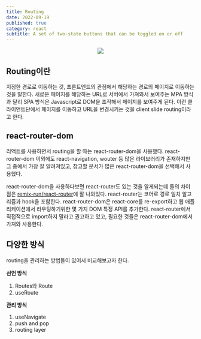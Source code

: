 ```yaml
---
title: Routing
date: 2022-09-19
published: true
category: react
subtitle: A set of two-state buttons that can be toggled on or off
---
```


<div align="center">
  <img src="/images/posts/routing/thumbnail.jpeg" />
</div>

## Routing이란

지정한 경로로 이동하는 것, 프론트엔드의 관점에서 해당하는 경로의 페이지로 이동하는 것을 말한다.
새로운 페이지를 해당하는 URL로 서버에서 가져와서 보여주는 MPA 방식과 달리 SPA 방식은 Javascript로 DOM을 조작해서 페이지를 보여주게 된다.
이런 클라이언트단에서 페이지를 이동하고 URL을 변경시키는 것을 client slide routing이라고 한다.

## react-router-dom

리액트를 사용하면서 routing을 할 때는 react-router-dom을 사용했다.
react-router-dom 이외에도 react-navigation, wouter 등 많은 라이브러리가 존재하지만 그 중에서 가장 잘 알려져있고, 참고할 문서가 많은 react-router-dom을 선택해서 사용했다.

react-router-dom을 사용하다보면 react-router도 있는 것을 알게되는데 둘의 차이점은 [remix-run/react-router](https://github.com/remix-run/react-router/tree/main/packages)에 잘 나와있다.
react-router는 코어로 경로 일치 알고리즘과 hook을 포함한다. react-router-dom은 react-core를 re-export하고 웹 애플리케이션에서 라우팅하기위한 몇 가지 DOM 특정 API를 추가한다.
react-router에서 직접적으로 import하지 말라고 권고하고 있고, 필요한 것들은 react-router-dom에서 가져와 사용한다.

## 다양한 방식

routing을 관리하는 방법들이 있어서 비교해보고자 한다.

**선언 방식**

1. Routes와 Route
2. useRoute

**관리 방식**

1. useNavigate
2. push and pop
3. routing layer
